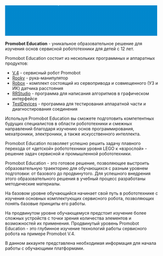 [![Intro](https://raw.githubusercontent.com/shabu-rov/shabu-rov/main/Intro.gif)](https://promobot-education.github.io/)

**Promobot Education** - уникальное образовательное решение для изучения основ сервисной робототехники для детей с 12 лет.

Promobot Education состоит из нескольких программных и аппаратных продуктов:
* [V.4](https://github.com/Promobot-education/V4) - cервисный робот Promobot
* [Rooky](https://github.com/shabu-rov/Rooky) - рука-манипулятор
* [Robox](https://github.com/shabu-rov/Robox) - комплект состоящий из сервопривода и совмещенного (УЗ и ИК) датчика расстояния
* [RRStudio](https://github.com/shabu-rov/RRStudio) - программа для написания алгоритмов в графическом интерфейсе
* [TestDevices](https://github.com/shabu-rov/TestDevices) - программа для тестирования аппаратной части и диагностирования соединения 

Используя Promobot Education вы сможете подготовить компетентных будущих специалистов в области робототехники и смежных направлений благодаря изучению основ программирования, мехатроники, электроники, а также искусственного интеллекта.

Promobot Education позволяет успешно решить задачу плавного перехода от «детской» робототехники уровня LEGO к «взрослой» - решение задач сервисной и промышленной робототехники.

Promobot Education - это готовое решение, позволяющее выстроить образовательную траекторию для обучающихся с разным уровнем подготовки: от базового до продвинутого. Для успешного внедрения этого образовательного решения в учебный процесс разработаны методические материалы.
  
На базовом уровне обучающийся начинает свой путь в робототехнике с изучения основных комплектующих сервисного робота, позволяющих понять базовые принципы его работы.

На продвинутом уровне обучающемуся предстоит изучение более сложных устройств с точки зрения количества элементов и возможностей их применения. Продвинутый уровень Promobot Education - это глубинное изучение технологий работы сервисного робота на примере Promobot V.4.

В данном аккаунте представлена необходимая информация для начала работы с обучающими платформами.

<!--
**shabu-rov/shabu-rov** is a ✨ _special_ ✨ repository because its `README.md` (this file) appears on your GitHub profile.

Here are some ideas to get you started:

- 🔭 I’m currently working on ...
- 🌱 I’m currently learning ...
- 👯 I’m looking to collaborate on ...
- 🤔 I’m looking for help with ...
- 💬 Ask me about ...
- 📫 How to reach me: ...
- 😄 Pronouns: ...
- ⚡ Fun fact: ...
-->
